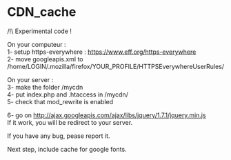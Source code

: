 CDN_cache
=========
  
  
/!\ Experimental code !  
  
On your computeur :  
1- setup https-everywhere : https://www.eff.org/https-everywhere  
2- move googleapis.xml to /home/LOGIN/.mozilla/firefox/YOUR_PROFILE/HTTPSEverywhereUserRules/  
  
On your server :  
3- make the folder /mycdn  
4- put index.php and .htaccess in /mycdn/  
5- check that mod_rewrite is enabled  
  
6- go on http://ajax.googleapis.com/ajax/libs/jquery/1.7.1/jquery.min.js  
  If it work, you will be redirect to your server.

If you have any bug, pease report it.

Next step, include cache for google fonts.
